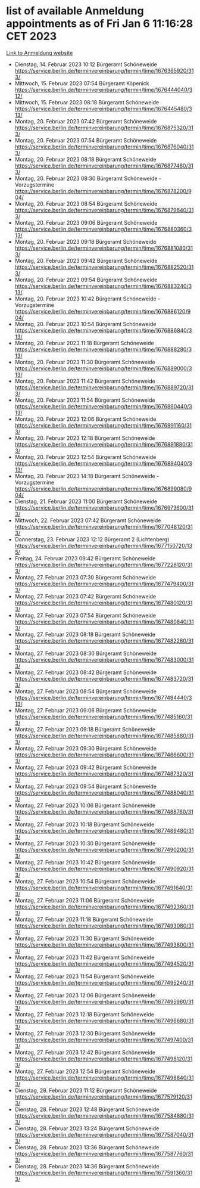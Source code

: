 # list of available Anmeldung appointments as of Fri Jan  6 11:16:28 CET 2023
[Link to Anmeldung website](https://service.berlin.de/terminvereinbarung/termin/tag.php?termin=0&anliegen[]=120686&dienstleisterlist=122210,122217,327316,122219,327312,122227,327314,122231,327346,122243,327348,122252,329742,122260,329745,122262,329748,122254,329751,122271,327278,122273,327274,122277,327276,330436,122280,327294,122282,327290,122284,327292,327539,122291,327270,122285,327266,122286,327264,122296,327268,150230,329760,122301,327282,122297,327286,122294,327284,122312,329763,122314,329775,122304,327330,122311,327334,122309,327332,122281,327352,122279,329772,122276,327324,122274,327326,122267,329766,122246,327318,122251,327320,122257,327322,122208,327298,122226,327300,121362,121364&herkunft=http%3A%2F%2Fservice.berlin.de%2Fdienstleistung%2F120686%2F)
- Dienstag, 14. Februar 2023 10:12 Bürgeramt Schöneweide https://service.berlin.de/terminvereinbarung/termin/time/1676365920/313/
- Mittwoch, 15. Februar 2023 07:54 Bürgeramt Köpenick https://service.berlin.de/terminvereinbarung/termin/time/1676444040/312/
- Mittwoch, 15. Februar 2023 08:18 Bürgeramt Schöneweide https://service.berlin.de/terminvereinbarung/termin/time/1676445480/313/
- Montag, 20. Februar 2023 07:42 Bürgeramt Schöneweide https://service.berlin.de/terminvereinbarung/termin/time/1676875320/313/
- Montag, 20. Februar 2023 07:54 Bürgeramt Schöneweide https://service.berlin.de/terminvereinbarung/termin/time/1676876040/313/
- Montag, 20. Februar 2023 08:18 Bürgeramt Schöneweide https://service.berlin.de/terminvereinbarung/termin/time/1676877480/313/
- Montag, 20. Februar 2023 08:30 Bürgeramt Schöneweide - Vorzugstermine https://service.berlin.de/terminvereinbarung/termin/time/1676878200/904/
- Montag, 20. Februar 2023 08:54 Bürgeramt Schöneweide https://service.berlin.de/terminvereinbarung/termin/time/1676879640/313/
- Montag, 20. Februar 2023 09:06 Bürgeramt Schöneweide https://service.berlin.de/terminvereinbarung/termin/time/1676880360/313/
- Montag, 20. Februar 2023 09:18 Bürgeramt Schöneweide https://service.berlin.de/terminvereinbarung/termin/time/1676881080/313/
- Montag, 20. Februar 2023 09:42 Bürgeramt Schöneweide https://service.berlin.de/terminvereinbarung/termin/time/1676882520/313/
- Montag, 20. Februar 2023 09:54 Bürgeramt Schöneweide https://service.berlin.de/terminvereinbarung/termin/time/1676883240/313/
- Montag, 20. Februar 2023 10:42 Bürgeramt Schöneweide - Vorzugstermine https://service.berlin.de/terminvereinbarung/termin/time/1676886120/904/
- Montag, 20. Februar 2023 10:54 Bürgeramt Schöneweide https://service.berlin.de/terminvereinbarung/termin/time/1676886840/313/
- Montag, 20. Februar 2023 11:18 Bürgeramt Schöneweide https://service.berlin.de/terminvereinbarung/termin/time/1676888280/313/
- Montag, 20. Februar 2023 11:30 Bürgeramt Schöneweide https://service.berlin.de/terminvereinbarung/termin/time/1676889000/313/
- Montag, 20. Februar 2023 11:42 Bürgeramt Schöneweide https://service.berlin.de/terminvereinbarung/termin/time/1676889720/313/
- Montag, 20. Februar 2023 11:54 Bürgeramt Schöneweide https://service.berlin.de/terminvereinbarung/termin/time/1676890440/313/
- Montag, 20. Februar 2023 12:06 Bürgeramt Schöneweide https://service.berlin.de/terminvereinbarung/termin/time/1676891160/313/
- Montag, 20. Februar 2023 12:18 Bürgeramt Schöneweide https://service.berlin.de/terminvereinbarung/termin/time/1676891880/313/
- Montag, 20. Februar 2023 12:54 Bürgeramt Schöneweide https://service.berlin.de/terminvereinbarung/termin/time/1676894040/313/
- Montag, 20. Februar 2023 14:18 Bürgeramt Schöneweide - Vorzugstermine https://service.berlin.de/terminvereinbarung/termin/time/1676899080/904/
- Dienstag, 21. Februar 2023 11:00 Bürgeramt Schöneweide https://service.berlin.de/terminvereinbarung/termin/time/1676973600/313/
- Mittwoch, 22. Februar 2023 07:42 Bürgeramt Schöneweide https://service.berlin.de/terminvereinbarung/termin/time/1677048120/313/
- Donnerstag, 23. Februar 2023 12:12 Bürgeramt 2 (Lichtenberg) https://service.berlin.de/terminvereinbarung/termin/time/1677150720/135/
- Freitag, 24. Februar 2023 09:42 Bürgeramt Schöneweide https://service.berlin.de/terminvereinbarung/termin/time/1677228120/313/
- Montag, 27. Februar 2023 07:30 Bürgeramt Schöneweide https://service.berlin.de/terminvereinbarung/termin/time/1677479400/313/
- Montag, 27. Februar 2023 07:42 Bürgeramt Schöneweide https://service.berlin.de/terminvereinbarung/termin/time/1677480120/313/
- Montag, 27. Februar 2023 07:54 Bürgeramt Schöneweide https://service.berlin.de/terminvereinbarung/termin/time/1677480840/313/
- Montag, 27. Februar 2023 08:18 Bürgeramt Schöneweide https://service.berlin.de/terminvereinbarung/termin/time/1677482280/313/
- Montag, 27. Februar 2023 08:30 Bürgeramt Schöneweide https://service.berlin.de/terminvereinbarung/termin/time/1677483000/313/
- Montag, 27. Februar 2023 08:42 Bürgeramt Schöneweide https://service.berlin.de/terminvereinbarung/termin/time/1677483720/313/
- Montag, 27. Februar 2023 08:54 Bürgeramt Schöneweide https://service.berlin.de/terminvereinbarung/termin/time/1677484440/313/
- Montag, 27. Februar 2023 09:06 Bürgeramt Schöneweide https://service.berlin.de/terminvereinbarung/termin/time/1677485160/313/
- Montag, 27. Februar 2023 09:18 Bürgeramt Schöneweide https://service.berlin.de/terminvereinbarung/termin/time/1677485880/313/
- Montag, 27. Februar 2023 09:30 Bürgeramt Schöneweide https://service.berlin.de/terminvereinbarung/termin/time/1677486600/313/
- Montag, 27. Februar 2023 09:42 Bürgeramt Schöneweide https://service.berlin.de/terminvereinbarung/termin/time/1677487320/313/
- Montag, 27. Februar 2023 09:54 Bürgeramt Schöneweide https://service.berlin.de/terminvereinbarung/termin/time/1677488040/313/
- Montag, 27. Februar 2023 10:06 Bürgeramt Schöneweide https://service.berlin.de/terminvereinbarung/termin/time/1677488760/313/
- Montag, 27. Februar 2023 10:18 Bürgeramt Schöneweide https://service.berlin.de/terminvereinbarung/termin/time/1677489480/313/
- Montag, 27. Februar 2023 10:30 Bürgeramt Schöneweide https://service.berlin.de/terminvereinbarung/termin/time/1677490200/313/
- Montag, 27. Februar 2023 10:42 Bürgeramt Schöneweide https://service.berlin.de/terminvereinbarung/termin/time/1677490920/313/
- Montag, 27. Februar 2023 10:54 Bürgeramt Schöneweide https://service.berlin.de/terminvereinbarung/termin/time/1677491640/313/
- Montag, 27. Februar 2023 11:06 Bürgeramt Schöneweide https://service.berlin.de/terminvereinbarung/termin/time/1677492360/313/
- Montag, 27. Februar 2023 11:18 Bürgeramt Schöneweide https://service.berlin.de/terminvereinbarung/termin/time/1677493080/313/
- Montag, 27. Februar 2023 11:30 Bürgeramt Schöneweide https://service.berlin.de/terminvereinbarung/termin/time/1677493800/313/
- Montag, 27. Februar 2023 11:42 Bürgeramt Schöneweide https://service.berlin.de/terminvereinbarung/termin/time/1677494520/313/
- Montag, 27. Februar 2023 11:54 Bürgeramt Schöneweide https://service.berlin.de/terminvereinbarung/termin/time/1677495240/313/
- Montag, 27. Februar 2023 12:06 Bürgeramt Schöneweide https://service.berlin.de/terminvereinbarung/termin/time/1677495960/313/
- Montag, 27. Februar 2023 12:18 Bürgeramt Schöneweide https://service.berlin.de/terminvereinbarung/termin/time/1677496680/313/
- Montag, 27. Februar 2023 12:30 Bürgeramt Schöneweide https://service.berlin.de/terminvereinbarung/termin/time/1677497400/313/
- Montag, 27. Februar 2023 12:42 Bürgeramt Schöneweide https://service.berlin.de/terminvereinbarung/termin/time/1677498120/313/
- Montag, 27. Februar 2023 12:54 Bürgeramt Schöneweide https://service.berlin.de/terminvereinbarung/termin/time/1677498840/313/
- Dienstag, 28. Februar 2023 11:12 Bürgeramt Schöneweide https://service.berlin.de/terminvereinbarung/termin/time/1677579120/313/
- Dienstag, 28. Februar 2023 12:48 Bürgeramt Schöneweide https://service.berlin.de/terminvereinbarung/termin/time/1677584880/313/
- Dienstag, 28. Februar 2023 13:24 Bürgeramt Schöneweide https://service.berlin.de/terminvereinbarung/termin/time/1677587040/313/
- Dienstag, 28. Februar 2023 13:36 Bürgeramt Schöneweide https://service.berlin.de/terminvereinbarung/termin/time/1677587760/313/
- Dienstag, 28. Februar 2023 14:36 Bürgeramt Schöneweide https://service.berlin.de/terminvereinbarung/termin/time/1677591360/313/
